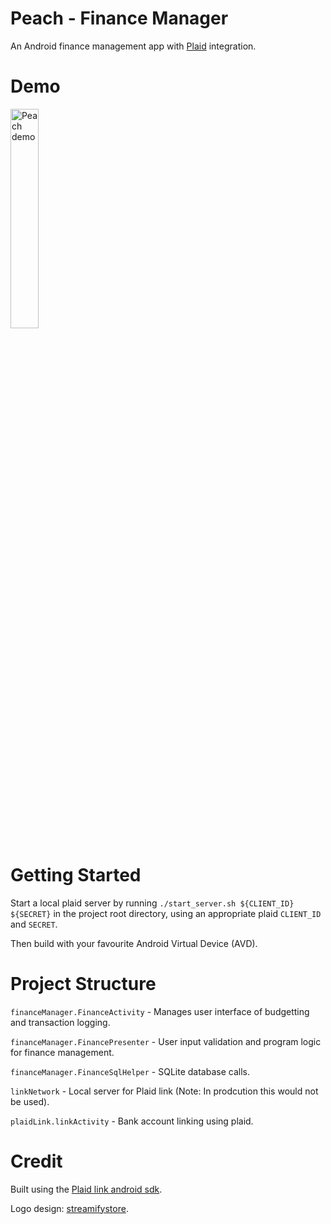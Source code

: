 # Peach - Finance Manager
An Android finance management app with [Plaid](https://plaid.com) integration.

# Demo

<img alt="Peach demo" src="https://github.com/OliverMadine/peach-finance-manager/blob/main/docs/demo.gif" width="30%" height="30%"/>

# Getting Started

Start a local plaid server by running `./start_server.sh ${CLIENT_ID} ${SECRET}` in the project root directory, using an appropriate plaid `CLIENT_ID` and `SECRET`. 

Then build with your favourite Android Virtual Device (AVD).

# Project Structure

`financeManager.FinanceActivity` - Manages user interface of budgetting and transaction logging.

`financeManager.FinancePresenter` - User input validation and program logic for finance management.

`financeManager.FinanceSqlHelper` - SQLite database calls.

`linkNetwork` - Local server for Plaid link (Note: In prodcution this would not be used).

`plaidLink.linkActivity` - Bank account linking using plaid.

# Credit
Built using the [Plaid link android sdk](https://github.com/plaid/plaid-link-android).

Logo design: [streamifystore](https://streamifystore.com).
